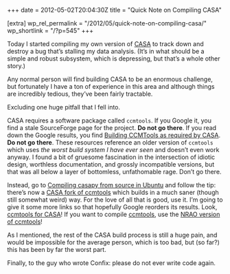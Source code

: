 +++
date = 2012-05-02T20:04:30Z
title = "Quick Note on Compiling CASA"

[extra]
wp_rel_permalink = "/2012/05/quick-note-on-compiling-casa/"
wp_shortlink = "/?p=545"
+++

Today I started compiling my own version of [CASA](http://casa.nrao.edu/) to
track down and destroy a bug that’s stalling my data analysis. (It’s in what
should be a simple and robust subsystem, which is depressing, but that’s a
whole other story.)

Any normal person will find building CASA to be an enormous challenge, but
fortunately I have a ton of experience in this area and although things are
incredibly tedious, they’ve been fairly tractable.

Excluding one huge pitfall that I fell into.

CASA requires a software package called `ccmtools`. If you Google it, you find
a stale SourceForge page for the project. **Do not go there**. If you read
down the Google results, you find
[Building CCMTools as required by CASA](http://www.mrao.cam.ac.uk/~bn204/alma/sweng/ccmtools.html).
**Do not go there**. These resources reference an older version of `ccmtools`
which uses _the worst build system I have ever seen_ and doesn’t even work
anyway. I found a bit of gruesome fascination in the intersection of idiotic
design, worthless documentation, and grossly incompatible versions, but that
was all below a layer of bottomless, unfathomable rage. Don’t go there.

Instead, go to
[Compiling casapy from source in Ubuntu](https://safe.nrao.edu/wiki/bin/view/Software/CasaDevUbuntu)
and follow the tip: there’s now a
[CASA fork of ccmtools](https://svn.cv.nrao.edu/view/ccmtools/trunk/) which
builds in a much saner (though still somewhat weird) way. For the love of all
that is good, use it. I’m going to give it some more links so that hopefully
Google reorders its results. Look,
[ccmtools for CASA](https://svn.cv.nrao.edu/view/ccmtools/trunk/)! If you want
to compile [ccmtools](https://svn.cv.nrao.edu/view/ccmtools/trunk/), use the
[NRAO version of ccmtools](https://svn.cv.nrao.edu/view/ccmtools/trunk/)!

As I mentioned, the rest of the CASA build process is still a huge pain, and
would be impossible for the average person, which is too bad, but (so far?)
this has been by far the worst part.

Finally, to the guy who wrote Confix: please do not ever write code again.
